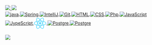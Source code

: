 
<div>
  <a href="https://github.com/matheusktt">
  <img height="160em" src="https://github-readme-stats-beryl.vercel.app/api?username=matheusktt&show_icons=true&theme=merko&count_private=true"/>
  <img height="160em" src="https://github-readme-stats-beryl.vercel.app/api/top-langs/?username=matheusktt&layout=compact&theme=merko"/>
</div>
<div>
    <img align="center" alt="java" width="40" src="https://cdn.jsdelivr.net/gh/devicons/devicon/icons/java/java-original-wordmark.svg">   
    <img align="center" alt="Spring" width="40" src="https://cdn.jsdelivr.net/gh/devicons/devicon/icons/spring/spring-original-wordmark.svg">
    <img align="center" alt="IntelliJ" width="70" src="https://cdn.jsdelivr.net/gh/devicons/devicon/icons/intellij/intellij-original-wordmark.svg">
    <img align="center" alt="Git" width="40" src="https://cdn.jsdelivr.net/gh/devicons/devicon/icons/git/git-plain-wordmark.svg">
    <img align="center" alt="HTML" width="40" src="https://cdn.jsdelivr.net/gh/devicons/devicon/icons/html5/html5-plain-wordmark.svg">
    <img align="center" alt="CSS" width="40" src="https://cdn.jsdelivr.net/gh/devicons/devicon/icons/css3/css3-plain-wordmark.svg">
    <img align="center" alt="Php" width="40" src="https://cdn.jsdelivr.net/gh/devicons/devicon/icons/php/php-original.svg">
    <img align="center" alt="JavaScript" width="40" src="https://cdn.jsdelivr.net/gh/devicons/devicon/icons/javascript/javascript-original.svg">   
    <img align="center" alt="JypeScript" width="40" src="https://cdn.jsdelivr.net/gh/devicons/devicon/icons/typescript/typescript-original.svg">    
    <img align="center" alt="React" width="40" src="https://raw.githubusercontent.com/devicons/devicon/master/icons/react/react-original.svg">
    <img align="center" alt="Postgre" width="50" src="https://cdn.jsdelivr.net/gh/devicons/devicon/icons/postgresql/postgresql-plain-wordmark.svg">
    <img align="center" alt="Postgre" width="60" src="https://cdn.jsdelivr.net/gh/devicons/devicon/icons/mysql/mysql-original-wordmark.svg">
</div>
<div><br>
    <a href="https://www.linkedin.com/in/matheus-oliveira-leite-silva-658114197/" target="_blank"><img src="https://img.shields.io/badge/-LinkedIn-%230077B5?style=for-the-badge&logo=linkedin&logoColor=white" target="_blank"></a> 
</div>
